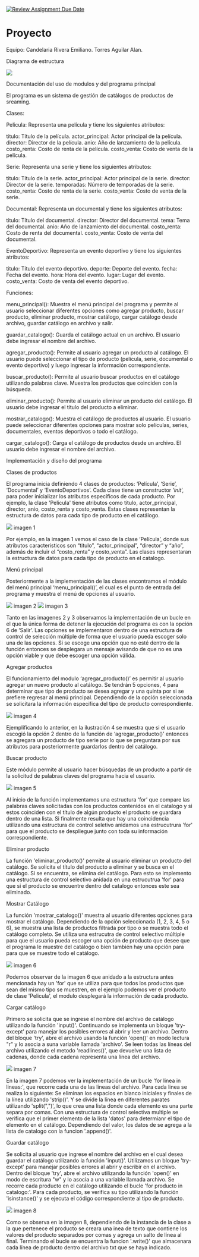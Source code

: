 [![Review Assignment Due Date](https://classroom.github.com/assets/deadline-readme-button-24ddc0f5d75046c5622901739e7c5dd533143b0c8e959d652212380cedb1ea36.svg)](https://classroom.github.com/a/LCXMIOgt)
# Proyecto
Equipo:
Candelaria Rivera Emiliano.
Torres Aguilar Alan.

Diagrama de estructura

![](https://github.com/agn-pe-23i/proyecto-los-mas-pythones/blob/main/Diagrama%20Estructural.png)

Documentación del uso de modulos y del programa principal

El programa es un sistema de gestión de catálogos de productos de sreaming. 

Clases:

Pelicula: Representa una película y tiene los siguientes atributos:

titulo: Título de la película.
actor_principal: Actor principal de la película.
director: Director de la película.
anio: Año de lanzamiento de la película.
costo_renta: Costo de renta de la película.
costo_venta: Costo de venta de la película.

Serie: Representa una serie y tiene los siguientes atributos:

titulo: Título de la serie.
actor_principal: Actor principal de la serie.
director: Director de la serie.
temporadas: Número de temporadas de la serie.
costo_renta: Costo de renta de la serie.
costo_venta: Costo de venta de la serie.

Documental: Representa un documental y tiene los siguientes atributos:

titulo: Título del documental.
director: Director del documental.
tema: Tema del documental.
anio: Año de lanzamiento del documental.
costo_renta: Costo de renta del documental.
costo_venta: Costo de venta del documental.

EventoDeportivo: Representa un evento deportivo y tiene los siguientes atributos:

titulo: Título del evento deportivo.
deporte: Deporte del evento.
fecha: Fecha del evento.
hora: Hora del evento.
lugar: Lugar del evento.
costo_venta: Costo de venta del evento deportivo.

Funciones:

menu_principal(): Muestra el menú principal del programa y permite al usuario seleccionar diferentes opciones como agregar producto, buscar producto, eliminar producto, mostrar catálogo, cargar catálogo desde archivo, guardar catálogo en archivo y salir.

guardar_catalogo(): Guarda el catálogo actual en un archivo. El usuario debe ingresar el nombre del archivo.

agregar_producto(): Permite al usuario agregar un producto al catálogo. El usuario puede seleccionar el tipo de producto (película, serie, documental o evento deportivo) y luego ingresar la información correspondiente.

buscar_producto(): Permite al usuario buscar productos en el catálogo utilizando palabras clave. Muestra los productos que coinciden con la búsqueda.

eliminar_producto(): Permite al usuario eliminar un producto del catálogo. El usuario debe ingresar el título del producto a eliminar.

mostrar_catalogo(): Muestra el catálogo de productos al usuario. El usuario puede seleccionar diferentes opciones para mostrar solo películas, series, documentales, eventos deportivos o todo el catálogo.

cargar_catalogo(): Carga el catálogo de productos desde un archivo. El usuario debe ingresar el nombre del archivo.


Implementación y diseño del programa


Clases de productos

El programa inicia definiendo 4 clases de productos: ‘Película’, ‘Serie’, ‘Documental’ y ‘EventoDeportivos’. Cada clase tiene un constructor ‘_init_’, para poder inicializar los atributos específicos de cada producto. Por ejemplo, la clase 'Pelicula' tiene atributos como titulo, actor_principal, director, anio, costo_renta y costo_venta. Estas clases representan la estructura de datos para cada tipo de producto en el catálogo.

![](https://github.com/agn-pe-23i/proyecto-los-mas-pythones/blob/main/Imagen1.png)
imagen 1

Por ejemplo, en la imagen 1 vemos el caso de la clase ‘Película’, donde sus atributos caracteristicos son “titulo”, “actor_principal”, “director” y “año”, además de incluir el “costo_renta” y costo_venta”. Las clases representaran la estructura de datos para cada tipo de producto en el catalogo. 

Menú principal

Posteriormente a la implementación de las clases encontramos el módulo del menú principal ‘menu_principal()’, el cual es el punto de entrada del programa y muestra el menú de opciones al usuario. 

![](https://github.com/agn-pe-23i/proyecto-los-mas-pythones/blob/main/Imagen2.png)
imagen 2
![](https://github.com/agn-pe-23i/proyecto-los-mas-pythones/blob/main/Imagen3.png)
imagen 3

Tanto en las imagenes 2 y 3 observamos la implementación de un bucle en el que la única forma de detener la ejecución del programa es con la opción 6 de ‘Salir’. Las opciones se implementaron dentro de una estructura de control de selección múltiple de forma que el usuario pueda escoger solo una de las opciones. Si se escoge una opción que no esté dentro de la función entonces se desplegara un mensaje avisando de que no es una opción viable y que debe escoger una opción válida.

Agregar productos

El funcionamiento del modulo ‘agregar_producto()’ es permitir al usuario agregar un nuevo producto al catálogo. Se tendrán 5 opciones, 4 para determinar que tipo de producto se desea agregar y una quinta por si se prefiere regresar al menú principal. Dependiendo de la opción seleccionada se solicitara la información especifica del tipo de producto correspondiente. 

![](https://github.com/agn-pe-23i/proyecto-los-mas-pythones/blob/main/Imagen4.png)
imagen 4

Ejemplificando lo anterior, en la ilustración 4 se muestra que si el usuario escogió la opción 2 dentro de la función de ‘agregar_producto()’ entonces se agregara un producto de tipo serie por lo que se preguntara por sus atributos para posteriormente guardarlos dentro del catálogo. 

Buscar producto

Este módulo permite al usuario hacer búsquedas de un producto a partir de la solicitud de palabras claves del programa hacia el usuario. 

![](https://github.com/agn-pe-23i/proyecto-los-mas-pythones/blob/main/Imagen5.png)
imagen 5

Al inicio de la función implementamos una estructura ‘for’ que compare las palabras claves solicitadas con los productos contenidos en el catalogo y si estos coinciden con el título de algún producto el producto se guardara dentro de una lista. Si finalmente resulta que hay una coincidencia utilizando una estructura de control seletivo anidamos una estrucutrura 'for' para que el producto se despliegue junto con toda su información correspondiente. 

Eliminar producto

La función 'eliminar_producto()' permite al usuario eliminar un producto del catálogo. Se solicita el título del producto a eliminar y se busca en el catálogo. Si se encuentra, se elimina del catálogo. Para esto se implemento una estructura de control selectivo anidada en una estrucutrua 'for' para que si el producto se encuentre dentro del catalogo entonces este sea eliminado. 

Mostrar Catálogo

La función 'mostrar_catalogo()' muestra al usuario diferentes opciones para mostrar el catálogo. Dependiendo de la opción seleccionada (1, 2, 3, 4, 5 o 6), se muestra una lista de productos filtrada por tipo o se muestra todo el catálogo completo.
Se utiliza una estrucutra de control selectivo múltiple para que el usuario pueda escoger una opción de producto que desee que el programa le muestre del catálogo o bien también hay una opción para para que se muestre todo el catálogo.

![](https://github.com/agn-pe-23i/proyecto-los-mas-pythones/blob/main/Imagen6.png)
imagen 6

Podemos observar de la imagen 6 que anidado a la estructura antes mencionada hay un 'for' que se utiliza para que todos los productos que sean del mismo tipo se muestren, en el ejemplo podemos ver el producto de clase 'Pelicula', el modulo desplegará la información de cada producto. 

Cargar catálogo

Primero se solicita que se ingrese el nombre del archivo de catálogo utilizando la función 'input()'. Continuando se implementa un bloque 'try-except' para manejar los posibles errores al abrir y leer un archivo. Dentro del bloque 'try', abre el archivo usando la función 'open()' en modo lectura "r" y lo asocia a suna variable llamada 'archivo'. Se leen todas las líneas del archivo utilizando el metodo 'readlines()', que devuelve una lista de cadenas, donde cada cadena representa una línea del archivo.

![](https://github.com/agn-pe-23i/proyecto-los-mas-pythones/blob/main/Imagen7.png)
imagen 7

En la imagen 7 podemos ver la implementación de un bucle 'for linea in lineas:', que recorre cada una de las lineas del archivo. Para cada linea se realiza lo siguiente: Se eliminan los espacios en blanco iniciales y finales de la línea utilizando 'strip()'. Y se divide la línea en diferentes parates utilizando 'split(",")', lo que crea una lista donde cada elemento es una parte separa por comas. Con una estructura de control selectiva multiple se verifica que el primer elemento de la lista 'datos' para determianr el tipo de elemento en el catálogo. Dependiendo del valor, los datos de se agrega a la lista de catalogo con la funcion '.append()'.

Guardar catálogo

Se solicita al usuario que ingrese el nombre del archivo en el cual desea guardar el catálogo utilizando la función 'input()'. Utilizamos un bloque 'try-except' para manejar posibles errores al abrir y escribir en el archivo. Dentro del bloque 'try', abre el archivo utilizando la función 'open()' en modo de escritura "w" y lo asocia a una variable llamada archivo. Se recorre cada producto en el catálogo utilizando el bucle 'for producto in catalogo:'. Para cada producto, se verifica su tipo utilizando la función 'isinstance()' y se ejecuta el código correspondiente al tipo de producto.

![](https://github.com/agn-pe-23i/proyecto-los-mas-pythones/blob/main/Imagen8.png)
imagen 8

Como se observa en la imagen 8, dependiendo de la instancia de la clase a la que pertenece el producto se creara una inea de texto que contiene los valores del producto separados por comas y agrega un salto de línea al final. Terminando el bucle se encuentra la funcion '.write()' que almacenara cada línea de producto dentro del archivo txt que se haya indicado.
